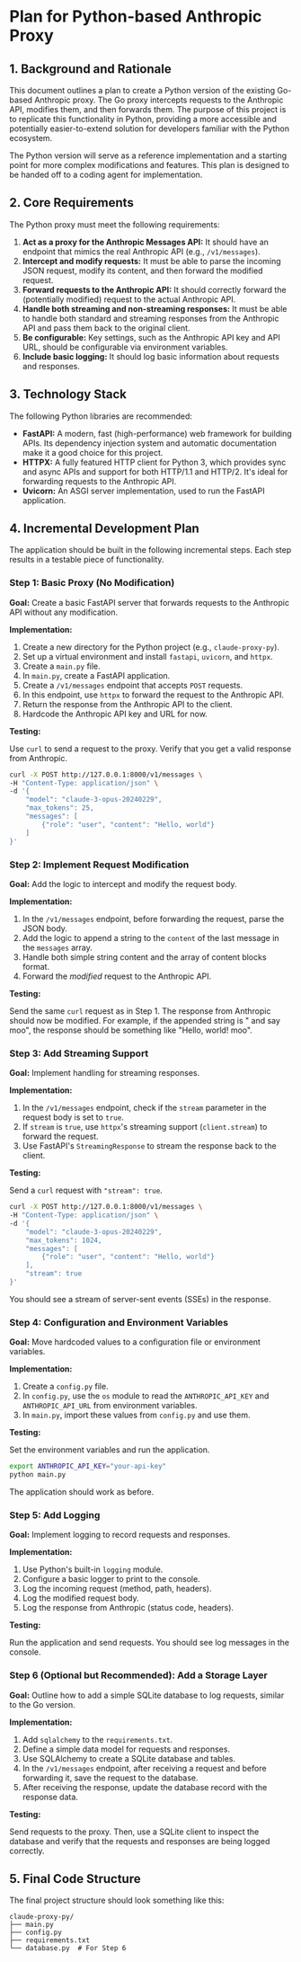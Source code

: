 # Plan for Python-based Anthropic Proxy

## 1. Background and Rationale

This document outlines a plan to create a Python version of the existing Go-based Anthropic proxy. The Go proxy intercepts requests to the Anthropic API, modifies them, and then forwards them. The purpose of this project is to replicate this functionality in Python, providing a more accessible and potentially easier-to-extend solution for developers familiar with the Python ecosystem.

The Python version will serve as a reference implementation and a starting point for more complex modifications and features. This plan is designed to be handed off to a coding agent for implementation.

## 2. Core Requirements

The Python proxy must meet the following requirements:

1.  **Act as a proxy for the Anthropic Messages API:** It should have an endpoint that mimics the real Anthropic API (e.g., `/v1/messages`).
2.  **Intercept and modify requests:** It must be able to parse the incoming JSON request, modify its content, and then forward the modified request.
3.  **Forward requests to the Anthropic API:** It should correctly forward the (potentially modified) request to the actual Anthropic API.
4.  **Handle both streaming and non-streaming responses:** It must be able to handle both standard and streaming responses from the Anthropic API and pass them back to the original client.
5.  **Be configurable:** Key settings, such as the Anthropic API key and API URL, should be configurable via environment variables.
6.  **Include basic logging:** It should log basic information about requests and responses.

## 3. Technology Stack

The following Python libraries are recommended:

*   **FastAPI:** A modern, fast (high-performance) web framework for building APIs. Its dependency injection system and automatic documentation make it a good choice for this project.
*   **HTTPX:** A fully featured HTTP client for Python 3, which provides sync and async APIs and support for both HTTP/1.1 and HTTP/2. It's ideal for forwarding requests to the Anthropic API.
*   **Uvicorn:** An ASGI server implementation, used to run the FastAPI application.

## 4. Incremental Development Plan

The application should be built in the following incremental steps. Each step results in a testable piece of functionality.

### Step 1: Basic Proxy (No Modification)

**Goal:** Create a basic FastAPI server that forwards requests to the Anthropic API without any modification.

**Implementation:**

1.  Create a new directory for the Python project (e.g., `claude-proxy-py`).
2.  Set up a virtual environment and install `fastapi`, `uvicorn`, and `httpx`.
3.  Create a `main.py` file.
4.  In `main.py`, create a FastAPI application.
5.  Create a `/v1/messages` endpoint that accepts `POST` requests.
6.  In this endpoint, use `httpx` to forward the request to the Anthropic API.
7.  Return the response from the Anthropic API to the client.
8.  Hardcode the Anthropic API key and URL for now.

**Testing:**

Use `curl` to send a request to the proxy. Verify that you get a valid response from Anthropic.

```bash
curl -X POST http://127.0.0.1:8000/v1/messages \
-H "Content-Type: application/json" \
-d '{
    "model": "claude-3-opus-20240229",
    "max_tokens": 25,
    "messages": [
        {"role": "user", "content": "Hello, world"}
    ]
}'
```

### Step 2: Implement Request Modification

**Goal:** Add the logic to intercept and modify the request body.

**Implementation:**

1.  In the `/v1/messages` endpoint, before forwarding the request, parse the JSON body.
2.  Add the logic to append a string to the `content` of the last message in the `messages` array.
3.  Handle both simple string content and the array of content blocks format.
4.  Forward the *modified* request to the Anthropic API.

**Testing:**

Send the same `curl` request as in Step 1. The response from Anthropic should now be modified. For example, if the appended string is " and say moo", the response should be something like "Hello, world! moo".

### Step 3: Add Streaming Support

**Goal:** Implement handling for streaming responses.

**Implementation:**

1.  In the `/v1/messages` endpoint, check if the `stream` parameter in the request body is set to `true`.
2.  If `stream` is `true`, use `httpx`'s streaming support (`client.stream`) to forward the request.
3.  Use FastAPI's `StreamingResponse` to stream the response back to the client.

**Testing:**

Send a `curl` request with `"stream": true`.

```bash
curl -X POST http://127.0.0.1:8000/v1/messages \
-H "Content-Type: application/json" \
-d '{
    "model": "claude-3-opus-20240229",
    "max_tokens": 1024,
    "messages": [
        {"role": "user", "content": "Hello, world"}
    ],
    "stream": true
}'
```

You should see a stream of server-sent events (SSEs) in the response.

### Step 4: Configuration and Environment Variables

**Goal:** Move hardcoded values to a configuration file or environment variables.

**Implementation:**

1.  Create a `config.py` file.
2.  In `config.py`, use the `os` module to read the `ANTHROPIC_API_KEY` and `ANTHROPIC_API_URL` from environment variables.
3.  In `main.py`, import these values from `config.py` and use them.

**Testing:**

Set the environment variables and run the application.

```bash
export ANTHROPIC_API_KEY="your-api-key"
python main.py
```

The application should work as before.

### Step 5: Add Logging

**Goal:** Implement logging to record requests and responses.

**Implementation:**

1.  Use Python's built-in `logging` module.
2.  Configure a basic logger to print to the console.
3.  Log the incoming request (method, path, headers).
4.  Log the modified request body.
5.  Log the response from Anthropic (status code, headers).

**Testing:**

Run the application and send requests. You should see log messages in the console.

### Step 6 (Optional but Recommended): Add a Storage Layer

**Goal:** Outline how to add a simple SQLite database to log requests, similar to the Go version.

**Implementation:**

1.  Add `sqlalchemy` to the `requirements.txt`.
2.  Define a simple data model for requests and responses.
3.  Use SQLAlchemy to create a SQLite database and tables.
4.  In the `/v1/messages` endpoint, after receiving a request and before forwarding it, save the request to the database.
5.  After receiving the response, update the database record with the response data.

**Testing:**

Send requests to the proxy. Then, use a SQLite client to inspect the database and verify that the requests and responses are being logged correctly.

## 5. Final Code Structure

The final project structure should look something like this:

```
claude-proxy-py/
├── main.py
├── config.py
├── requirements.txt
└── database.py  # For Step 6
```
